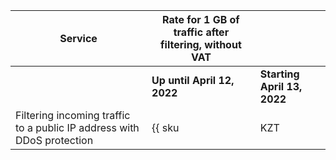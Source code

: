 | Service | Rate for 1 GB of traffic after filtering, without VAT | |
| ----- | ----- | ----- |
| | **Up until April 12, 2022** | **Starting April 13, 2022** |
| Filtering incoming traffic to a public IP address with DDoS protection | {{ sku|KZT|network.ingress.inet.antiddos.qrator|string }} | {{ sku|KZT|network.ingress.inet.antiddos.qrator|string }} |
